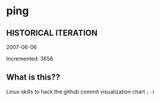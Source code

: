 # ping

## HISTORICAL ITERATION
2007-06-06

Incremented: 3656

## What is this?? 
Linux skills to hack the github commit visualization chart `;-)`
